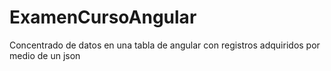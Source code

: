 # ExamenCursoAngular
Concentrado de datos en una tabla de angular con registros adquiridos por medio de un json
